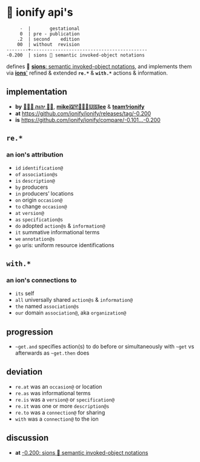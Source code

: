# 🧬 ionify api's
    
         -  |       gestational
         0  | pre - publication
        .2  | second    edition
        00  | without  revision
    --------+------------------------------------------- 
    -0.200  | sions 🌱 semantic invoked-object notations

defines 🌱 [**sions**: semantic invoked-object notations](https://github.com/ionify/about/blob/public/LINGO.md#-sion),
and implements them via [**ions**'](https://talk.ionify.net/)
refined & extended __`re.*`__ & __`with.*`__ actions & information.

## implementation

+ **by** [**🙇🏾‍♂️ יהוה 🤲🏾**](https://deal.ionify.net/),
  [**mike🇬🇾👨🏾‍💻🇺🇸lee**](https://mike.ionify.net/)
  & [**team✨ionify**](https://team.ionify.net/)
+ **at** <https://github.com/ionify/ionify/releases/tag/-0.200>
+ **is** <https://github.com/ionify/ionify/compare/-0.101...-0.200>

## `re.*`

### an ion's attribution

+ `id` `identification@`
+ `of` `association@s`
+ `is` `description@`
+ `by` producers
+ `in` producers’ locations
+ `on` origin `occasion@`
+ `to` change `occasion@`
+ `at` `version@`
+ `as` `specification@s`
+ `do` adopted `action@s` & `information@`
+ `it` summative informational terms
+ `we` `annotation@s`
+ `go` uris: uniform resource identifications

## `with.*`

### an ion's connections to

+ `its` self
+ `all` universally shared `action@s` & `information@`
+ `the` named `association@s`
+ `our` domain `association@`, aka `organization@`

## progression

+ `~get.and` specifies action(s) to do before or simultaneously with `~get`
   vs afterwards as `~get.then` does

## deviation

+ `re.at` was an `occasion@` or location
+ `re.as` was informational terms
+ `re.is` was a `version@` or `specification@`
+ `re.it` was one or more `description@s`
+ `re.to` was a `connection@` for sharing
+ `with` was a `connection@` to the ion

## discussion

+ **at** <a href="https://github.com/ionify/ionify/discussions/15">
         -0.200: sions 🌱 semantic invoked-object notations
         </a>
